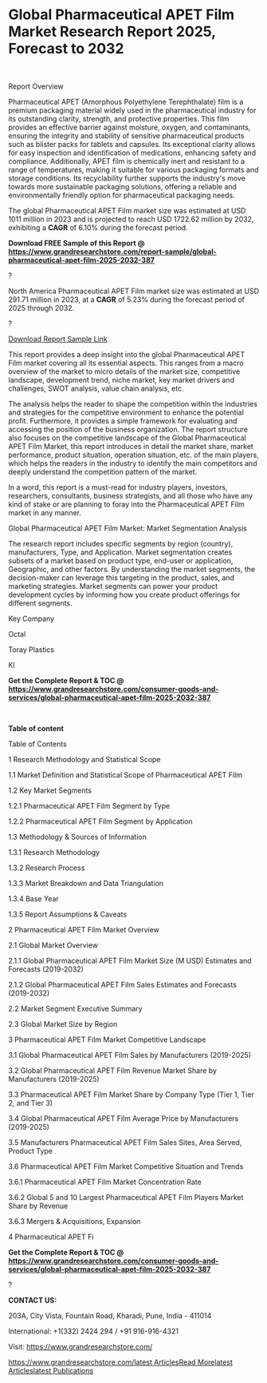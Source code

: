 <h1>Global Pharmaceutical APET Film Market Research Report 2025, Forecast to 2032</h1><br/><p>Report Overview</p>
 
 
 
 <p>Pharmaceutical APET (Amorphous Polyethylene Terephthalate) film is a premium packaging material widely used in the pharmaceutical industry for its outstanding clarity, strength, and protective properties. This film provides an effective barrier against moisture, oxygen, and contaminants, ensuring the integrity and stability of sensitive pharmaceutical products such as blister packs for tablets and capsules. Its exceptional clarity allows for easy inspection and identification of medications, enhancing safety and compliance. Additionally, APET film is chemically inert and resistant to a range of temperatures, making it suitable for various packaging formats and storage conditions. Its recyclability further supports the industry&#39;s move towards more sustainable packaging solutions, offering a reliable and environmentally friendly option for pharmaceutical packaging needs.</p>
 
 
 
 <p>The global Pharmaceutical APET Film market size was estimated at USD 1011 million in 2023 and is projected to reach USD 1722.62 million by 2032, exhibiting a <strong>CAGR</strong> of 6.10% during the forecast period.</p>
 
 
 
 <div><b>Download FREE Sample of this Report @ <a href="https://www.grandresearchstore.com/report-sample/global-pharmaceutical-apet-film-2025-2032-387">https://www.grandresearchstore.com/report-sample/global-pharmaceutical-apet-film-2025-2032-387</a></b></div>
 
 
 
 <p>? </p>
 
 
 
 <p>North America Pharmaceutical APET Film market size was estimated at USD 291.71 million in 2023, at a <strong>CAGR</strong> of 5.23% during the forecast period of 2025 through 2032.</p>
 
 
 
 <p>? </p>
 
 
 
 <p><a href="https://www.grandresearchstore.com/mr-admin/report-sample/global-pharmaceutical-apet-film-2025-2032-387">Download Report Sample Link</a></p>
 
 
 
 <p>This report provides a deep insight into the global Pharmaceutical APET Film market covering all its essential aspects. This ranges from a macro overview of the market to micro details of the market size, competitive landscape, development trend, niche market, key market drivers and challenges, SWOT analysis, value chain analysis, etc.</p>
 
 
 
 <p>The analysis helps the reader to shape the competition within the industries and strategies for the competitive environment to enhance the potential profit. Furthermore, it provides a simple framework for evaluating and accessing the position of the business organization. The report structure also focuses on the competitive landscape of the Global Pharmaceutical APET Film Market, this report introduces in detail the market share, market performance, product situation, operation situation, etc. of the main players, which helps the readers in the industry to identify the main competitors and deeply understand the competition pattern of the market.</p>
 
 
 
 <p>In a word, this report is a must-read for industry players, investors, researchers, consultants, business strategists, and all those who have any kind of stake or are planning to foray into the Pharmaceutical APET Film market in any manner.</p>
 
 
 
 <p>Global Pharmaceutical APET Film Market: Market Segmentation Analysis</p>
 
 
 
 <p>The research report includes specific segments by region (country), manufacturers, Type, and Application. Market segmentation creates subsets of a market based on product type, end-user or application, Geographic, and other factors. By understanding the market segments, the decision-maker can leverage this targeting in the product, sales, and marketing strategies. Market segments can power your product development cycles by informing how you create product offerings for different segments.</p>
 
 
 
 <p>Key Company</p>
 
 
 
 <p>Octal</p>
 
 
 
 <p>Toray Plastics</p>
 
 
 
 <p>Kl</p>
 
 
 
 <div><b>Get the Complete Report & TOC @ <a href="https://www.grandresearchstore.com/consumer-goods-and-services/global-pharmaceutical-apet-film-2025-2032-387">https://www.grandresearchstore.com/consumer-goods-and-services/global-pharmaceutical-apet-film-2025-2032-387</a></b></div>
 
 
 
 <p><br />
 
 <b>Table of content</b></p>
 
 
 
 <p>Table of Contents<br />
 
 1 Research Methodology and Statistical Scope<br />
 
 1.1 Market Definition and Statistical Scope of Pharmaceutical APET Film<br />
 
 1.2 Key Market Segments<br />
 
 1.2.1 Pharmaceutical APET Film Segment by Type<br />
 
 1.2.2 Pharmaceutical APET Film Segment by Application<br />
 
 1.3 Methodology & Sources of Information<br />
 
 1.3.1 Research Methodology<br />
 
 1.3.2 Research Process<br />
 
 1.3.3 Market Breakdown and Data Triangulation<br />
 
 1.3.4 Base Year<br />
 
 1.3.5 Report Assumptions & Caveats<br />
 
 2 Pharmaceutical APET Film Market Overview<br />
 
 2.1 Global Market Overview<br />
 
 2.1.1 Global Pharmaceutical APET Film Market Size (M USD) Estimates and Forecasts (2019-2032)<br />
 
 2.1.2 Global Pharmaceutical APET Film Sales Estimates and Forecasts (2019-2032)<br />
 
 2.2 Market Segment Executive Summary<br />
 
 2.3 Global Market Size by Region<br />
 
 3 Pharmaceutical APET Film Market Competitive Landscape<br />
 
 3.1 Global Pharmaceutical APET Film Sales by Manufacturers (2019-2025)<br />
 
 3.2 Global Pharmaceutical APET Film Revenue Market Share by Manufacturers (2019-2025)<br />
 
 3.3 Pharmaceutical APET Film Market Share by Company Type (Tier 1, Tier 2, and Tier 3)<br />
 
 3.4 Global Pharmaceutical APET Film Average Price by Manufacturers (2019-2025)<br />
 
 3.5 Manufacturers Pharmaceutical APET Film Sales Sites, Area Served, Product Type<br />
 
 3.6 Pharmaceutical APET Film Market Competitive Situation and Trends<br />
 
 3.6.1 Pharmaceutical APET Film Market Concentration Rate<br />
 
 3.6.2 Global 5 and 10 Largest Pharmaceutical APET Film Players Market Share by Revenue<br />
 
 3.6.3 Mergers & Acquisitions, Expansion<br />
 
 4 Pharmaceutical APET Fi</p>
 
 
 
 <div><b>Get the Complete Report & TOC @ <a href="https://www.grandresearchstore.com/consumer-goods-and-services/global-pharmaceutical-apet-film-2025-2032-387">https://www.grandresearchstore.com/consumer-goods-and-services/global-pharmaceutical-apet-film-2025-2032-387</a></b></div>
 
 
 
 <p>? </p>
 
 
 
 <p><b>CONTACT US:</b><br />
 
 203A, City Vista, Fountain Road, Kharadi, Pune, India - 411014<br />
 
 International: +1(332) 2424 294 / +91 916-916-4321<br />
 
 Visit: <a href="https://www.grandresearchstore.com/">https://www.grandresearchstore.com/</a><br />
 
 <a href="https://gyeongbokgung.com">https://www.grandresearchstore.com/</a><a href="https://hallyeomaritime.com">latest Articles</a><a href="https://jingwansa.com">Read More</a><a href="https://nguoiviet.jp/">latest Articles</a><a href="https://www.intelmarketresearch.com/">latest Publications</a></p>
